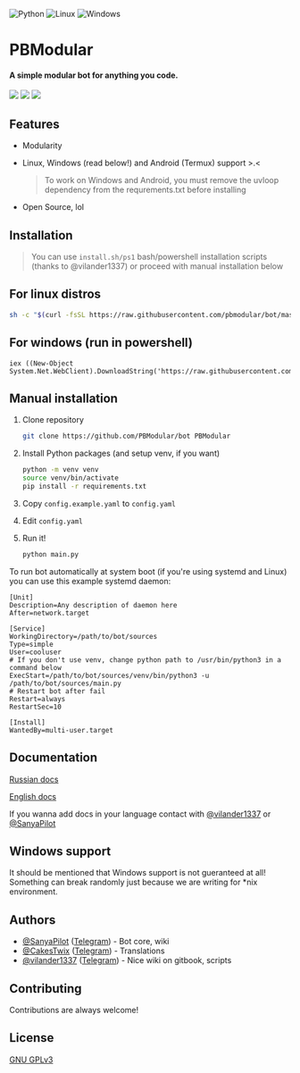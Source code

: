 ![Python](https://img.shields.io/badge/python-3670A0?style=for-the-badge&logo=python&logoColor=ffdd54) ![Linux](https://img.shields.io/badge/Linux-FCC624?style=for-the-badge&logo=linux&logoColor=black) ![Windows](https://img.shields.io/badge/Windows-0078D6?style=for-the-badge&logo=windows11&logoColor=white)

# PBModular

#### A simple modular bot for anything you code.

![](https://img.shields.io/github/languages/code-size/PBModular/bot) ![](https://img.shields.io/github/license/PBModular/bot) ![](https://img.shields.io/badge/python-%3E%203.11-blue)

## Features

- Modularity

- Linux, Windows (read below!) and Android (Termux) support >.<

  > To work on Windows and Android, you must remove the uvloop dependency from the requrements.txt before installing

- Open Source, lol

## Installation

> You can use `install.sh/ps1` bash/powershell installation scripts (thanks to @vilander1337) or proceed with manual installation below
## For linux distros
  ```bash
  sh -c "$(curl -fsSL https://raw.githubusercontent.com/pbmodular/bot/master/install.sh)"
  ```
## For windows (run in powershell)
  ```pwsh
  iex ((New-Object System.Net.WebClient).DownloadString('https://raw.githubusercontent.com/PBModular/bot/master/install.ps1'))
  ```
## Manual installation

1. Clone repository  
   
   ```bash
   git clone https://github.com/PBModular/bot PBModular
   ```

2. Install Python packages (and setup venv, if you want)
   
   ```bash
   python -m venv venv
   source venv/bin/activate
   pip install -r requirements.txt
   ```

3. Copy `config.example.yaml` to `config.yaml`

4. Edit `config.yaml`

5. Run it!
   
   ```bash
   python main.py
   ```

To run bot automatically at system boot (if you're using systemd and Linux) you can use this example systemd daemon:

```systemd
[Unit]
Description=Any description of daemon here
After=network.target

[Service]
WorkingDirectory=/path/to/bot/sources
Type=simple
User=cooluser
# If you don't use venv, change python path to /usr/bin/python3 in a command below
ExecStart=/path/to/bot/sources/venv/bin/python3 -u /path/to/bot/sources/main.py
# Restart bot after fail
Restart=always
RestartSec=10

[Install]
WantedBy=multi-user.target
```

## Documentation

[Russian docs](https://pbmodular-docs.gitbook.io/ru-docs/)

[English docs](https://pbmodular-docs.gitbook.io/eng-docs/)

If you wanna add docs in your language contact with [@vilander1337](https://github.com/vilander1337) or [@SanyaPilot](https://github.com/SanyaPilot)

## Windows support
It should be mentioned that Windows support is not gueranteed at all! Something can break randomly just because we are writing for *nix environment.

## Authors

- [@SanyaPilot](https://github.com/SanyaPilot) ([Telegram](https://t.me/sanyapilot)) - Bot core, wiki
- [@CakesTwix](https://github.com/CakesTwix) ([Telegram](https://t.me/CakesTwix)) - Translations
- [@vilander1337](https://github.com/vilander1337) ([Telegram](https://t.me/femboysonly)) - Nice wiki on gitbook, scripts

## Contributing

Contributions are always welcome!

## License

[GNU GPLv3](https://github.com/SanyaPilot/PBModular/blob/master/LICENSE)
